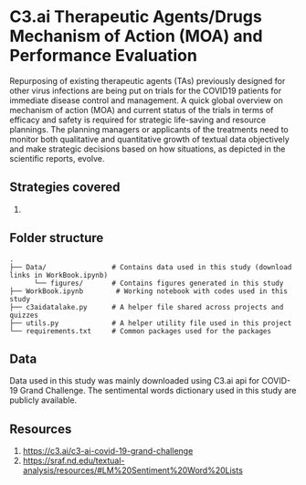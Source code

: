 # C3.ai Therapeutic Agents/Drugs Mechanism of Action (MOA) and Performance Evaluation  
Repurposing of existing therapeutic agents (TAs) previously designed for other virus infections are being put on trials for the COVID19 patients for immediate disease control and management. A quick global overview on mechanism of action (MOA) and current status of the trials in terms of efficacy and safety is required for strategic life-saving and resource plannings. The planning managers or applicants of the treatments need to monitor both qualitative and quantitative growth of textual data objectively and make strategic decisions based on how situations, as depicted in the scientific reports, evolve. 

## Strategies covered
1.

## Folder structure
    .
    ├── Data/                # Contains data used in this study (download links in WorkBook.ipynb)
          └── figures/       # Contains figures generated in this study
    ├── WorkBook.ipynb        # Working notebook with codes used in this study
    ├── c3aidatalake.py      # A helper file shared across projects and quizzes
    ├── utils.py             # A helper utility file used in this project
    └── requirements.txt     # Common packages used for the packages

## Data
Data used in this study was mainly downloaded using C3.ai api for COVID-19 Grand Challenge.
The sentimental words dictionary used in this study are publicly available. 

## Resources
1. https://c3.ai/c3-ai-covid-19-grand-challenge
2. https://sraf.nd.edu/textual-analysis/resources/#LM%20Sentiment%20Word%20Lists
